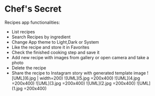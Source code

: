 # Chef's Secret
Recipes app functionalities:</br>
  - List recipes
  - Search Recipes by ingredient
  - Change App theme to Light,Dark or System
  - Like the recipe and store it in Favorites
  - Check the finished cooking step and save it
  - Add new recipe with images from gallery or open camera and take a photo
  - Delete the recipe
  - Share the recipe to Instagram story with generated template image
![UML](6.jpg | width=200)
![UML](5.jpg =200x400)
![UML](4.jpg =200x400)
![UML](3.jpg =200x400)
![UML](2.jpg =200x400)
![UML](1.jpg =200x400)

